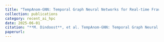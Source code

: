 ```yaml
---
title: "TempAnom-GNN: Temporal Graph Neural Networks for Real-time Fraud Detection in Dynamic Networks"
collection: publications
category: recent_ai_hpc
date: 2025-06-01
citation: "**M. Dindoost**, et al. TempAnom-GNN: Temporal Graph Neural Networks for Real-time Fraud Detection in Dynamic Networks. *In progress*, 2025."
paperurl:
---
```

